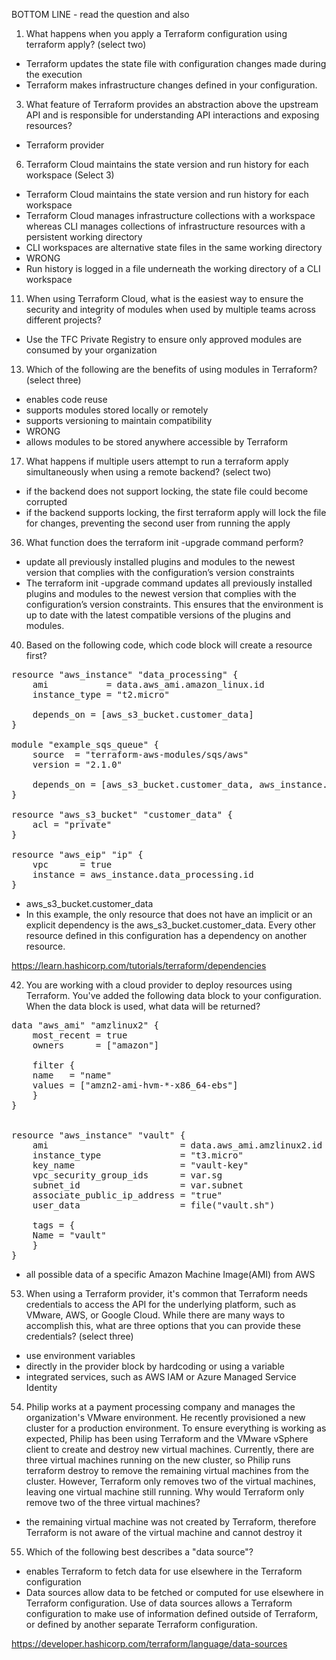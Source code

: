 
BOTTOM LINE - read the question and also 

1. What happens when you apply a Terraform configuration using terraform apply? (select two)
- Terraform updates the state file with configuration changes made during the execution
- Terraform makes infrastructure changes defined in your configuration.

3. What feature of Terraform provides an abstraction above the upstream API and is responsible for understanding API interactions and exposing resources?
- Terraform provider

6. Terraform Cloud maintains the state version and run history for each workspace (Select 3)
- Terraform Cloud maintains the state version and run history for each workspace
- Terraform Cloud manages infrastructure collections with a workspace whereas CLI manages collections of infrastructure resources with a persistent working directory
- CLI workspaces are alternative state files in the same working directory
- WRONG
- Run history is logged in a file underneath the working directory of a CLI workspace

11. When using Terraform Cloud, what is the easiest way to ensure the security and integrity of modules when used by multiple teams across different projects?
- Use the TFC Private Registry to ensure only approved modules are consumed by your organization

13. Which of the following are the benefits of using modules in Terraform? (select three)
- enables code reuse
- supports modules stored locally or remotely
- supports versioning to maintain compatibility
- WRONG
- allows modules to be stored anywhere accessible by Terraform

17. What happens if multiple users attempt to run a terraform apply simultaneously when using a remote backend? (select two)
- if the backend does not support locking, the state file could become corrupted
- if the backend supports locking, the first terraform apply will lock the file for changes, preventing the second user from running the apply

36. What function does the terraform init -upgrade command perform?
- update all previously installed plugins and modules to the newest version that complies with the configuration’s version constraints
- The terraform init -upgrade command updates all previously installed plugins and modules to the newest version that complies with the configuration’s version constraints. This ensures that the environment is up to date with the latest compatible versions of the plugins and modules.

40. Based on the following code, which code block will create a resource first?
<pre>
resource "aws_instance" "data_processing" {
    ami           = data.aws_ami.amazon_linux.id
    instance_type = "t2.micro"
    
    depends_on = [aws_s3_bucket.customer_data]
}
    
module "example_sqs_queue" {
    source  = "terraform-aws-modules/sqs/aws"
    version = "2.1.0"
    
    depends_on = [aws_s3_bucket.customer_data, aws_instance.data_processing]
}
    
resource "aws_s3_bucket" "customer_data" {
    acl = "private"
}
    
resource "aws_eip" "ip" {
    vpc      = true
    instance = aws_instance.data_processing.id
}
</pre>
- aws_s3_bucket.customer_data
- In this example, the only resource that does not have an implicit or an explicit dependency is the aws_s3_bucket.customer_data. Every other resource defined in this configuration has a dependency on another resource.

https://learn.hashicorp.com/tutorials/terraform/dependencies

42. You are working with a cloud provider to deploy resources using Terraform. You've added the following data block to your configuration. When the data block is used, what data will be returned?
<pre>
data "aws_ami" "amzlinux2" {
    most_recent = true
    owners      = ["amazon"]
    
    filter {
    name   = "name"
    values = ["amzn2-ami-hvm-*-x86_64-ebs"]
    }
}


resource "aws_instance" "vault" {
    ami                         = data.aws_ami.amzlinux2.id
    instance_type               = "t3.micro"
    key_name                    = "vault-key"
    vpc_security_group_ids      = var.sg
    subnet_id                   = var.subnet
    associate_public_ip_address = "true"
    user_data                   = file("vault.sh")
    
    tags = {
    Name = "vault"
    }
}
</pre>
- all possible data of a specific Amazon Machine Image(AMI) from AWS


53. When using a Terraform provider, it's common that Terraform needs credentials to access the API for the underlying platform, such as VMware, AWS, or Google Cloud. While there are many ways to accomplish this, what are three options that you can provide these credentials? (select three)
- use environment variables
- directly in the provider block by hardcoding or using a variable
- integrated services, such as AWS IAM or Azure Managed Service Identity


54. Philip works at a payment processing company and manages the organization's VMware environment. He recently provisioned a new cluster for a production environment. To ensure everything is working as expected, Philip has been using Terraform and the VMware vSphere client to create and destroy new virtual machines. Currently, there are three virtual machines running on the new cluster, so Philip runs terraform destroy to remove the remaining virtual machines from the cluster. However, Terraform only removes two of the virtual machines, leaving one virtual machine still running.  Why would Terraform only remove two of the three virtual machines?
- the remaining virtual machine was not created by Terraform, therefore Terraform is not aware of the virtual machine and cannot destroy it


55. Which of the following best describes a "data source"?
- enables Terraform to fetch data for use elsewhere in the Terraform configuration
- Data sources allow data to be fetched or computed for use elsewhere in Terraform configuration. Use of data sources allows a Terraform configuration to make use of information defined outside of Terraform, or defined by another separate Terraform configuration.

https://developer.hashicorp.com/terraform/language/data-sources